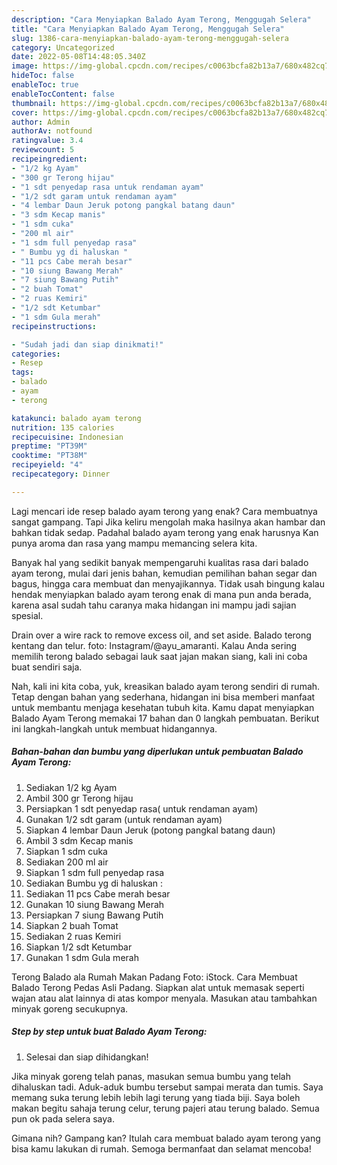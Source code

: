 ```yaml
---
description: "Cara Menyiapkan Balado Ayam Terong, Menggugah Selera"
title: "Cara Menyiapkan Balado Ayam Terong, Menggugah Selera"
slug: 1386-cara-menyiapkan-balado-ayam-terong-menggugah-selera
category: Uncategorized
date: 2022-05-08T14:48:05.340Z
image: https://img-global.cpcdn.com/recipes/c0063bcfa82b13a7/680x482cq70/balado-ayam-terong-foto-resep-utama.jpg
hideToc: false
enableToc: true
enableTocContent: false
thumbnail: https://img-global.cpcdn.com/recipes/c0063bcfa82b13a7/680x482cq70/balado-ayam-terong-foto-resep-utama.jpg
cover: https://img-global.cpcdn.com/recipes/c0063bcfa82b13a7/680x482cq70/balado-ayam-terong-foto-resep-utama.jpg
author: Admin
authorAv: notfound
ratingvalue: 3.4
reviewcount: 5
recipeingredient:
- "1/2 kg Ayam"
- "300 gr Terong hijau"
- "1 sdt penyedap rasa untuk rendaman ayam"
- "1/2 sdt garam untuk rendaman ayam"
- "4 lembar Daun Jeruk potong pangkal batang daun"
- "3 sdm Kecap manis"
- "1 sdm cuka"
- "200 ml air"
- "1 sdm full penyedap rasa"
- " Bumbu yg di haluskan "
- "11 pcs Cabe merah besar"
- "10 siung Bawang Merah"
- "7 siung Bawang Putih"
- "2 buah Tomat"
- "2 ruas Kemiri"
- "1/2 sdt Ketumbar"
- "1 sdm Gula merah"
recipeinstructions:

- "Sudah jadi dan siap dinikmati!"
categories:
- Resep
tags:
- balado
- ayam
- terong

katakunci: balado ayam terong 
nutrition: 135 calories
recipecuisine: Indonesian
preptime: "PT39M"
cooktime: "PT38M"
recipeyield: "4"
recipecategory: Dinner

---
```



Lagi mencari ide resep balado ayam terong yang enak? Cara membuatnya sangat gampang. Tapi Jika keliru mengolah maka hasilnya akan hambar dan bahkan tidak sedap. Padahal balado ayam terong yang enak harusnya Kan punya aroma dan rasa yang mampu memancing selera kita.


Banyak hal yang sedikit banyak mempengaruhi kualitas rasa dari balado ayam terong, mulai dari jenis bahan, kemudian pemilihan bahan segar dan bagus, hingga cara membuat dan menyajikannya. Tidak usah bingung kalau hendak menyiapkan balado ayam terong enak di mana pun anda berada, karena asal sudah tahu caranya maka hidangan ini mampu jadi sajian spesial.

Drain over a wire rack to remove excess oil, and set aside. Balado terong kentang dan telur. foto: Instagram/@ayu_amaranti. Kalau Anda sering memilih terong balado sebagai lauk saat jajan makan siang, kali ini coba buat sendiri saja.


Nah, kali ini kita coba, yuk, kreasikan balado ayam terong sendiri di rumah. Tetap dengan bahan yang sederhana, hidangan ini bisa memberi manfaat untuk membantu menjaga kesehatan tubuh kita. Kamu dapat menyiapkan Balado Ayam Terong memakai 17 bahan dan 0 langkah pembuatan. Berikut ini langkah-langkah untuk membuat hidangannya.

<!--inarticleads1-->

##### Bahan-bahan dan bumbu yang diperlukan untuk pembuatan Balado Ayam Terong:

1. Sediakan 1/2 kg Ayam
1. Ambil 300 gr Terong hijau
1. Persiapkan 1 sdt penyedap rasa( untuk rendaman ayam)
1. Gunakan 1/2 sdt garam (untuk rendaman ayam)
1. Siapkan 4 lembar Daun Jeruk (potong pangkal batang daun)
1. Ambil 3 sdm Kecap manis
1. Siapkan 1 sdm cuka
1. Sediakan 200 ml air
1. Siapkan 1 sdm full penyedap rasa
1. Sediakan  Bumbu yg di haluskan :
1. Sediakan 11 pcs Cabe merah besar
1. Gunakan 10 siung Bawang Merah
1. Persiapkan 7 siung Bawang Putih
1. Siapkan 2 buah Tomat
1. Sediakan 2 ruas Kemiri
1. Siapkan 1/2 sdt Ketumbar
1. Gunakan 1 sdm Gula merah


Terong Balado ala Rumah Makan Padang Foto: iStock. Cara Membuat Balado Terong Pedas Asli Padang. Siapkan alat untuk memasak seperti wajan atau alat lainnya di atas kompor menyala. Masukan atau tambahkan minyak goreng secukupnya. 

<!--inarticleads2-->

##### Step by step untuk buat Balado Ayam Terong:


1. Selesai dan siap dihidangkan!

Jika minyak goreng telah panas, masukan semua bumbu yang telah dihaluskan tadi. Aduk-aduk bumbu tersebut sampai merata dan tumis. Saya memang suka terung lebih lebih lagi terung yang tiada biji. Saya boleh makan begitu sahaja terung celur, terung pajeri atau terung balado. Semua pun ok pada selera saya. 

Gimana nih? Gampang kan? Itulah cara membuat balado ayam terong yang bisa kamu lakukan di rumah. Semoga bermanfaat dan selamat mencoba!
